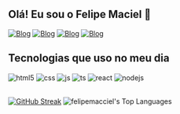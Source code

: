 ## Olá! Eu sou o Felipe Maciel 👋

[![Blog](https://img.shields.io/badge/Instagram-E4405F?style=for-the-badge&logo=instagram&logoColor=white)](https://instagram.com/felipemacciel)
[![Blog](https://img.shields.io/badge/Gmail-D14836?style=for-the-badge&logo=gmail&logoColor=white)](mailto:felipe.maciel2.fm@gmail.com)
[![Blog](https://img.shields.io/badge/WhatsApp-25D366?style=for-the-badge&logo=whatsapp&logoColor=white)](https://wa.me/+5585992795153)
[![Blog](https://img.shields.io/badge/LinkedIn-0077B5?style=for-the-badge&logo=linkedin&logoColor=white)](https://www.linkedin.com/in/felipemacciel/)



<!-- ![vue-dark](https://github-readme-stats.vercel.app/api?username=felipemacciel&show_icons=true&hide=contribs,prs&cache_seconds=86400&theme=vue-dark) -->

## Tecnologias que uso no meu dia

<div style="display: inline_block">
  <img align="center" alt="html5" src="https://img.shields.io/badge/HTML5-E34F26?style=for-the-badge&logo=html5&logoColor=white" />
  <img align="center" alt="css" src="https://img.shields.io/badge/CSS3-1572B6?style=for-the-badge&logo=css3&logoColor=white" />
  <img align="center" alt="js" src="https://img.shields.io/badge/JavaScript-F7DF1E?style=for-the-badge&logo=javascript&logoColor=black" />
  <img align="center" alt="ts" src="https://img.shields.io/badge/TypeScript-007ACC?style=for-the-badge&logo=typescript&logoColor=white" />
  <img align="center" alt="react" src="https://img.shields.io/badge/React-20232A?style=for-the-badge&logo=react&logoColor=61DAFB" />
  <img align="center" alt="nodejs" src="https://img.shields.io/badge/Node.js-43853D?style=for-the-badge&logo=node.js&logoColor=white" />
</div><br/>


[![GitHub Streak](https://github-readme-streak-stats.herokuapp.com?user=felipemacciel&theme=vue-dark&hide_border=true&border_radius=3.6&locale=pt_BR&card_width=500&card_height=215)](https://git.io/streak-stats)
![felipemacciel's Top Languages](https://github-readme-stats.vercel.app/api/top-langs/?username=felipemacciel&theme=vue-dark&locale=pt-br&show_icons=true&hide_border=true&layout=donut)